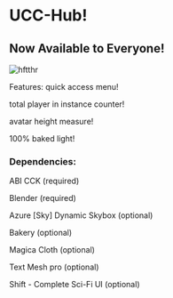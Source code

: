 # UCC-Hub!
## Now Available to Everyone!

![hftthr](https://cdn.discordapp.com/attachments/1009110228173848707/1009112802969010186/unknown.png)

Features:
quick access menu!

total player in instance counter!

avatar height measure!

100% baked light!

### Dependencies:
ABI CCK (required)

Blender (required)

Azure [Sky] Dynamic Skybox (optional)

Bakery (optional)

Magica Cloth (optional)

Text Mesh pro (optional)

Shift - Complete Sci-Fi UI (optional)
